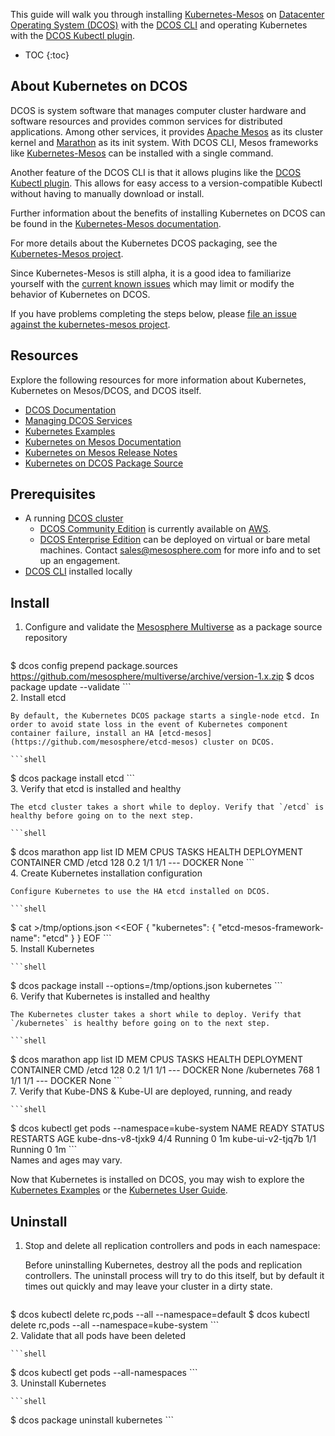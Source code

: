 ---
---

This guide will walk you through installing [Kubernetes-Mesos](https://github.com/mesosphere/kubernetes-mesos) on [Datacenter Operating System (DCOS)](https://mesosphere.com/product/) with the [DCOS CLI](https://github.com/mesosphere/dcos-cli) and operating Kubernetes with the [DCOS Kubectl plugin](https://github.com/mesosphere/dcos-kubectl).

* TOC
{:toc}


## About Kubernetes on DCOS

DCOS is system software that manages computer cluster hardware and software resources and provides common services for distributed applications. Among other services, it provides [Apache Mesos](http://mesos.apache.org/) as its cluster kernel and [Marathon](https://mesosphere.github.io/marathon/) as its init system. With DCOS CLI, Mesos frameworks like [Kubernetes-Mesos](https://github.com/mesosphere/kubernetes-mesos) can be installed with a single command.

Another feature of the DCOS CLI is that it allows plugins like the [DCOS Kubectl plugin](https://github.com/mesosphere/dcos-kubectl). This allows for easy access to a version-compatible Kubectl without having to manually download or install.

Further information about the benefits of installing Kubernetes on DCOS can be found in the [Kubernetes-Mesos documentation](https://releases.k8s.io/{{page.githubbranch}}/contrib/mesos/README.md).

For more details about the Kubernetes DCOS packaging, see the [Kubernetes-Mesos project](https://github.com/mesosphere/kubernetes-mesos).

Since Kubernetes-Mesos is still alpha, it is a good idea to familiarize yourself with the [current known issues](https://releases.k8s.io/{{page.githubbranch}}/contrib/mesos/docs/issues.md) which may limit or modify the behavior of Kubernetes on DCOS.

If you have problems completing the steps below, please [file an issue against the kubernetes-mesos project](https://github.com/mesosphere/kubernetes-mesos/issues).


## Resources

Explore the following resources for more information about Kubernetes, Kubernetes on Mesos/DCOS, and DCOS itself.

- [DCOS Documentation](https://docs.mesosphere.com/)
- [Managing DCOS Services](https://docs.mesosphere.com/services/kubernetes/)
- [Kubernetes Examples](https://github.com/kubernetes/kubernetes/tree/{{page.githubbranch}}/examples/)
- [Kubernetes on Mesos Documentation](https://releases.k8s.io/{{page.githubbranch}}/contrib/mesos/README.md)
- [Kubernetes on Mesos Release Notes](https://github.com/mesosphere/kubernetes-mesos/releases)
- [Kubernetes on DCOS Package Source](https://github.com/mesosphere/kubernetes-mesos)


## Prerequisites

- A running [DCOS cluster](https://mesosphere.com/product/)
  - [DCOS Community Edition](https://docs.mesosphere.com/install/) is currently available on [AWS](https://mesosphere.com/amazon/).
  - [DCOS Enterprise Edition](https://mesosphere.com/product/) can be deployed on virtual or bare metal machines. Contact sales@mesosphere.com for more info and to set up an engagement.
- [DCOS CLI](https://docs.mesosphere.com/install/cli/) installed locally


## Install

1. Configure and validate the [Mesosphere Multiverse](https://github.com/mesosphere/multiverse) as a package source repository

    ```shell
$ dcos config prepend package.sources https://github.com/mesosphere/multiverse/archive/version-1.x.zip
    $ dcos package update --validate
    ```    
2. Install etcd

    By default, the Kubernetes DCOS package starts a single-node etcd. In order to avoid state loss in the event of Kubernetes component container failure, install an HA [etcd-mesos](https://github.com/mesosphere/etcd-mesos) cluster on DCOS.

    ```shell
$ dcos package install etcd
    ```    
3. Verify that etcd is installed and healthy

    The etcd cluster takes a short while to deploy. Verify that `/etcd` is healthy before going on to the next step.

    ```shell
$ dcos marathon app list
    ID           MEM  CPUS  TASKS  HEALTH  DEPLOYMENT  CONTAINER  CMD
    /etcd        128  0.2    1/1    1/1       ---        DOCKER   None
    ```    
4. Create Kubernetes installation configuration

    Configure Kubernetes to use the HA etcd installed on DCOS.

    ```shell
$ cat >/tmp/options.json <<EOF
    {
      "kubernetes": {
        "etcd-mesos-framework-name": "etcd"
      }
    }
    EOF
    ```    
5. Install Kubernetes

    ```shell
$ dcos package install --options=/tmp/options.json kubernetes
    ```    
6. Verify that Kubernetes is installed and healthy

    The Kubernetes cluster takes a short while to deploy. Verify that `/kubernetes` is healthy before going on to the next step.

    ```shell
$ dcos marathon app list
    ID           MEM  CPUS  TASKS  HEALTH  DEPLOYMENT  CONTAINER  CMD
    /etcd        128  0.2    1/1    1/1       ---        DOCKER   None
    /kubernetes  768   1     1/1    1/1       ---        DOCKER   None
    ```    
7. Verify that Kube-DNS & Kube-UI are deployed, running, and ready

    ```shell
$ dcos kubectl get pods --namespace=kube-system
    NAME                READY     STATUS    RESTARTS   AGE
    kube-dns-v8-tjxk9   4/4       Running   0          1m
    kube-ui-v2-tjq7b    1/1       Running   0          1m
    ```    
Names and ages may vary.


Now that Kubernetes is installed on DCOS, you may wish to explore the [Kubernetes Examples](https://github.com/kubernetes/kubernetes/tree/{{page.githubbranch}}/examples/) or the [Kubernetes User Guide](/docs/user-guide/).


## Uninstall

1. Stop and delete all replication controllers and pods in each namespace:

    Before uninstalling Kubernetes, destroy all the pods and replication controllers. The uninstall process will try to do this itself, but by default it times out quickly and may leave your cluster in a dirty state.

    ```shell
$ dcos kubectl delete rc,pods --all --namespace=default
    $ dcos kubectl delete rc,pods --all --namespace=kube-system
    ```    
2. Validate that all pods have been deleted

    ```shell
$ dcos kubectl get pods --all-namespaces
    ```    
3. Uninstall Kubernetes

    ```shell
$ dcos package uninstall kubernetes
    ```
